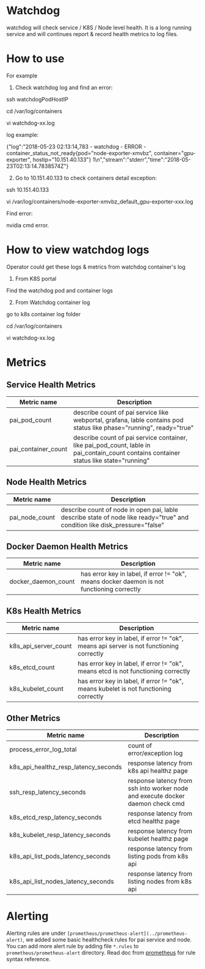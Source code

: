 # Watchdog
watchdog will check service / K8S / Node level health. It is a long running service and will continues report & record health metrics to log files.
# How to use
For example
1. Check watchdog log and find an error:

ssh watchdogPodHostIP

cd /var/log/containers

vi watchdog-xx.log

log example:

{"log":"2018-05-23 02:13:14,783 - watchdog - ERROR - container_status_not_ready{pod=\"node-exporter-xmvbz\", container=\"gpu-exporter\",                hostip=\"10.151.40.133\"} 1\n","stream":"stderr","time":"2018-05-23T02:13:14.7838574Z"}

2. Go to 10.151.40.133 to check containers detail exception:

ssh 10.151.40.133

vi /var/log/containers/node-exporter-xmvbz_default_gpu-exporter-xxx.log

Find error:

nvidia cmd error.

# How to view watchdog logs
Operator could get these logs & metrics from watchdog container's log

1. From K8S portal

Find the watchdog pod and container logs

2. From Watchdog container log

go to k8s container log folder

cd /var/log/containers

vi watchdog-xx.log

# Metrics
## Service Health Metrics

| Metric name| Description |
| ---------- |  ----------- |
| pai_pod_count | describe count of pai service like webportal, grafana, lable contains pod status like phase="running", ready="true" |
| pai_container_count | describe count of pai service container, like pai_pod_count, lable in pai_contain_count contains container status like state="running" |

## Node Health Metrics
| Metric name| Description |
| ---------- |  ----------- |
| pai_node_count | describe count of node in open pai, lable describe state of node like ready="true" and condition like disk_pressure="false" |

## Docker Daemon Health Metrics
| Metric name| Description |
| ---------- |  ----------- |
| docker_daemon_count | has error key in label, if error != "ok", means docker daemon is not functioning correctly |

## K8s Health Metrics
| Metric name| Description |
| ---------- |  ----------- |
| k8s_api_server_count | has error key in label, if error != "ok", means api server is not functioning correctly |
| k8s_etcd_count | has error key in label, if error != "ok", means etcd is not functioning correctly |
| k8s_kubelet_count | has error key in label, if error != "ok", means kubelet is not functioning correctly |

## Other Metrics
| Metric name| Description |
| ---------- |  ----------- |
| process_error_log_total | count of error/exception log |
| k8s_api_healthz_resp_latency_seconds | response latency from k8s api healthz page |
| ssh_resp_latency_seconds | response latency from ssh into worker node and execute docker daemon check cmd |
| k8s_etcd_resp_latency_seconds | response latency from etcd healthz page |
| k8s_kubelet_resp_latency_seconds | response latency from kubelet healthz page |
| k8s_api_list_pods_latency_seconds | response latency from listing pods from k8s api |
| k8s_api_list_nodes_latency_seconds | response latency from listing nodes from k8s api |

# Alerting
Alerting rules are under `[prometheus/prometheus-alert](../prometheus-alert)`, we added some basic
healthcheck rules for pai service and node. You can add more alert rule by adding file `*.rules` to
`prometheus/prometheus-alert` directory. Read doc from
[prometheus](https://prometheus.io/docs/prometheus/latest/configuration/alerting_rules/) for rule
syntax reference.
